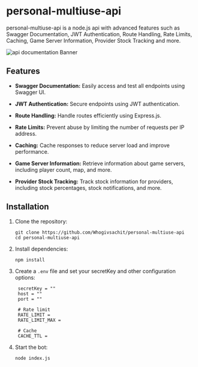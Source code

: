 <!-- Generate a README for the current project -->
# personal-multiuse-api

personal-multiuse-api is a node.js api with advanced features such as Swagger Documentation, JWT Authentication, Route Handling, Rate Limits, Caching, Game Server Information, Provider Stock Tracking and more.

![api documentation Banner](https://cdn.chit.sh/uploads/2c9qka3lfo2io8axiglvio9esmasq4.png)

## Features

- **Swagger Documentation:** Easily access and test all endpoints using Swagger UI.

- **JWT Authentication:** Secure endpoints using JWT authentication.

- **Route Handling:** Handle routes efficiently using Express.js.

- **Rate Limits:** Prevent abuse by limiting the number of requests per IP address.

- **Caching:** Cache responses to reduce server load and improve performance.

- **Game Server Information:** Retrieve information about game servers, including player count, map, and more.

- **Provider Stock Tracking:** Track stock information for providers, including stock percentages, stock notifications, and more.

## Installation

1. Clone the repository:
   ```
   git clone https://github.com/Whogivsachit/personal-multiuse-api
   cd personal-multiuse-api
   ```

2. Install dependencies:
   ```
   npm install
   ```

3. Create a `.env` file and set your secretKey and other configuration options:
   ```
    secretKey = ""
    host = ""
    port = ""

    # Rate limit
    RATE_LIMIT = 
    RATE_LIMIT_MAX =

    # Cache
    CACHE_TTL =
   ```

4. Start the bot:
   ```
   node index.js
   ```